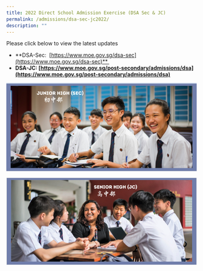 ```yaml
---
title: 2022 Direct School Admission Exercise (DSA Sec & JC)
permalink: /admissions/dsa-sec-jc2022/
description: ""
---
```

Please click below to view the latest updates

*   **DSA-Sec:  [https://www.moe.gov.sg/dsa-sec](https://www.moe.gov.sg/dsa-sec)** 
*   **DSA-JC: [https://www.moe.gov.sg/post-secondary/admissions/dsa](https://www.moe.gov.sg/post-secondary/admissions/dsa)**


![ DSA-Sec Exercise– Admission to Year One ](/images/dsa-sec.png)


![DSA-JC Exercise– Admission to JC One](/images/dsa-jc.png)